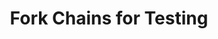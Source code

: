---
title: Fork Chains for Testing
description: TODO
hide: 
    - feedback
template: subsection-index-page.html
---